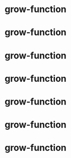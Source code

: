 # grow-function
# grow-function
# grow-function
# grow-function
# grow-function
# grow-function
# grow-function
